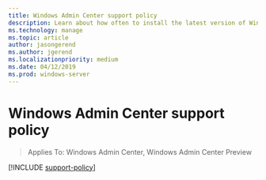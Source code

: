 ```yaml
---
title: Windows Admin Center support policy
description: Learn about how often to install the latest version of Windows Admin Center to stay current and supported.
ms.technology: manage
ms.topic: article
author: jasongerend
ms.author: jgerend
ms.localizationpriority: medium
ms.date: 04/12/2019
ms.prod: windows-server
---
```

# Windows Admin Center support policy

>Applies To: Windows Admin Center, Windows Admin Center Preview

[!INCLUDE [support-policy](../includes/support-policy.md)]